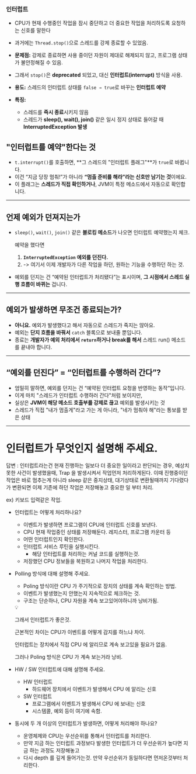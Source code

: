 
### 인터럽트 

- CPU가 현재 수행중인 작업을 잠시 중단하고 더 중요한 작업을 처리하도록 요청하는 신호를 말한다

- 과거에는 `Thread.stop()`으로 스레드를 강제 종료할 수 있었음.
- **문제점:** 강제로 종료하면 사용 중이던 자원이 제대로 해제되지 않고, 프로그램 상태가 불안정해질 수 있음.
- 그래서 `stop()`은 **deprecated** 되었고, 대신 **인터럽트(interrupt)** 방식을 사용.


- **용도:** 스레드의 인터럽트 상태를 `false → true`로 바꾸는 **인터럽트 예약**
    
- **특징:**
    - 스레드를 **즉시 종료**시키지 않음
    - 스레드가 **sleep(), wait(), join()** 같은 일시 정지 상태로 들어갈 때 **InterruptedException 발생**

## "인터럽트를 예약"한다는 것

- `t.interrupt()`를 호출하면, **그 스레드의 "인터럽트 플래그"**가 `true`로 바뀝니다.
- 이건 “지금 당장 멈춰!”가 아니라 **“멈출 준비를 해라”라는 신호만 남기는 것**이에요.
- 이 플래그는 **스레드가 직접 확인하거나**, JVM이 특정 메소드에서 자동으로 확인합니다.
    
---
##  언제 예외가 던져지는가

- `sleep()`, `wait()`, `join()` 같은 **블로킹 메소드**가 나오면 인터럽트 예약했는지 체크. 

	예약을 했다면 
    1. **`InterruptedException` 예외를 던진다.**
    2. -> 여기서 이제 개발자가 다른 작업을 하던, 원하는 기능을 수행하던 하는 것. 
        
- 예외를 던지는 건 “예약된 인터럽트가 처리됐다”는 표시이며, **그 시점에서 스레드 실행 흐름이 바뀌는** 겁니다.

---
## 예외가 발생하면 무조건 종료되는가?

- **아니요.** 예외가 발생했다고 해서 자동으로 스레드가 죽지는 않아요.
- 예외는 **단지 흐름을 바꿔서** `catch` 블록으로 보내줄 뿐입니다.
- 종료는 **개발자가 예외 처리에서 `return`하거나 break를 해서** 스레드 run() 메소드를 끝내야 합니다.

---
## “예외를 던진다” = “인터럽트를 수행하러 간다”?

- 엄밀히 말하면, 예외를 던지는 건 “예약된 인터럽트 요청을 반영하는 동작”입니다.
- 이게 마치 "스레드가 인터럽트 수행하러 간다"처럼 보이지만,
- 실상은 **JVM이 해당 메소드 호출부를 강제로 끊고** 예외를 발생시키는 것
- 스레드가 직접 "내가 멈출게"라고 가는 게 아니라, "네가 멈춰야 해"라는 통보를 받은 상태

---

# **인터럽트가 무엇인지 설명해 주세요.**

답변 : 인터럽트라는건 현재 진행하는 일보다 더 중요한 일이라고 판단되는 경우, 예상치 못한 사건이 발생했을때, Trap 을 발생시켜서 작업먼저 처리하게된다. 이때 진행중이던 작업은 바로 멈추는게 아니라 sleep 같은 중지상태, 대기상태로 변환될때까지 기다렸다가 변환되면 이제 기존에 하던 작업은 저장해놓고 중요한 일 부터 처리.

ex) 키보드 입력같은 작업.

- 인터럽트는 어떻게 처리하나요?
    
    - 이벤트가 발생하면 프로그램이 CPU에 인터럽트 신호를 보낸다.
    - CPU 현재 작업중인 상태를 저장해둔다. 레지스터, 프로그램 카운터 등
    - 어떤 인터럽트인지 확인한다.
    - 인터럽트 서비스 루틴을 실행시킨다.
        - 해당 인터럽트를 처리하는 커널 코드를 실행하는것.
    - 저장했던 CPU 정보들을 복원하고 나머지 작업을 처리한다.
- Polling 방식에 대해 설명해 주세요.
    
    - Poling 방식이란 CPU 가 주기적으로 장치의 상태를 계속 확인하는 방법.
    - 이벤트가 발생했는지 안했는지 지속적으로 체크하는 것.
    - 구조는 단순하나, CPU 자원을 계속 보고있어야하니까 낭비가됨.
    
    <aside> 💡
    
    그래서 인터럽트가 좋은것.
    
    근본적인 차이는 CPU가 이벤트를 어떻게 감지를 하느냐 차이.
    
    인터럽트는 장치에서 직접 CPU 에 알리므로 계속 보고있을 필요가 없음.
    
    그러나 Poling 방식은 CPU 가 계속 보는거라 낭비.
    
    </aside>
    
- HW / SW 인터럽트에 대해 설명해 주세요.
    
    - HW 인터럽트
        - 하드웨어 장치에서 이벤트가 발생해서 CPU 에 알리는 신호
    - SW 인터럽트
        - 프로그램에서 이벤트가 발생해서 CPU 에 보내는 신호
        - 시스템콜, 예외 등이 여기에 속함.
- 동시에 두 개 이상의 인터럽트가 발생하면, 어떻게 처리해야 하나요?
    
    - 운영체제와 CPU는 우선순위를 통해서 인터럽트를 처리한다.
    - 만약 지금 하는 인터럽트 과정보다 발생한 인터럽트가 더 우선순위가 높다면 지금 하는 과정도 저장해놓고
    - 다시 depth 를 깊게 들어가는것. 만약 우선순위가 동일하다면 먼저온것부터 처리한다.